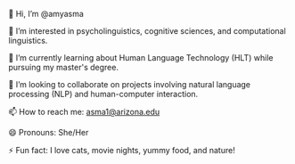 👋 Hi, I’m @amyasma

👀 I’m interested in psycholinguistics, cognitive sciences, and computational linguistics.

🌱 I’m currently learning about Human Language Technology (HLT) while pursuing my master's degree.

💞️ I’m looking to collaborate on projects involving natural language processing (NLP) and human-computer interaction.

📫 How to reach me: asma1@arizona.edu

😄 Pronouns: She/Her

⚡ Fun fact: I love cats, movie nights, yummy food, and nature!

<!---
amyasma/amyasma is a ✨ special ✨ repository because its `README.md` (this file) appears on your GitHub profile.
You can click the Preview link to take a look at your changes.
--->
